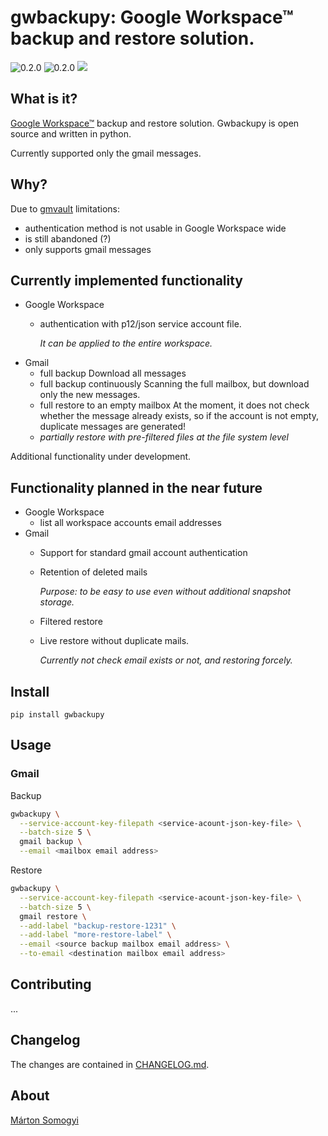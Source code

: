 # gwbackupy: Google Workspace™ backup and restore solution.

![0.2.0](https://img.shields.io/github/v/release/smartondev/gwbackupy)
![0.2.0](https://img.shields.io/pypi/v/gwbackupy)
![](https://img.shields.io/github/license/smartondev/gwbackupy)

## What is it?

[Google Workspace™](https://workspace.google.com/) backup and restore solution. Gwbackupy is open source and written in python.

Currently supported only the gmail messages.

## Why?

Due to [gmvault](https://github.com/gaubert/gmvault) limitations:
- authentication method is not usable in Google Workspace wide
- is still abandoned (?)
- only supports gmail messages

## Currently implemented functionality

- Google Workspace
  - authentication with p12/json service account file.
    
    *It can be applied to the entire workspace.*
- Gmail
  - full backup
    Download all messages
  - full backup continuously
    Scanning the full mailbox, but download only the new messages.
  - full restore to an empty mailbox
    At the moment, it does not check whether the message already exists, so if the account is not empty, duplicate messages are generated!
  - *partially restore with pre-filtered files at the file system level*

Additional functionality under development.

## Functionality planned in the near future

- Google Workspace
  - list all workspace accounts email addresses
- Gmail
  - Support for standard gmail account authentication
  - Retention of deleted mails
    
    *Purpose: to be easy to use even without additional snapshot storage.*
  - Filtered restore
  - Live restore without duplicate mails.
    
    *Currently not check email exists or not, and restoring forcely.*

## Install

`pip install gwbackupy`

## Usage

### Gmail

Backup

```bash
gwbackupy \
  --service-account-key-filepath <service-acount-json-key-file> \
  --batch-size 5 \
  gmail backup \
  --email <mailbox email address>
```

Restore

```bash
gwbackupy \
  --service-account-key-filepath <service-acount-json-key-file> \
  --batch-size 5 \
  gmail restore \
  --add-label "backup-restore-1231" \
  --add-label "more-restore-label" \
  --email <source backup mailbox email address> \
  --to-email <destination mailbox email address>
```

## Contributing

...

## Changelog

The changes are contained in [CHANGELOG.md](CHANGELOG.md).

## About

[Márton Somogyi](https://github.com/Kamarton)
